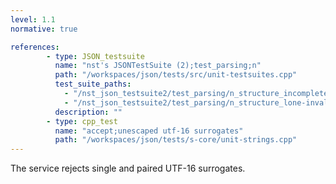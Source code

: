 ```yaml
---
level: 1.1
normative: true

references:
        - type: JSON_testsuite
          name: "nst's JSONTestSuite (2);test_parsing;n"
          path: "/workspaces/json/tests/src/unit-testsuites.cpp"
          test_suite_paths:
            - "/nst_json_testsuite2/test_parsing/n_structure_incomplete_UTF8_BOM.json"
            - "/nst_json_testsuite2/test_parsing/n_structure_lone-invalid-utf-8.json"
          description: ""
        - type: cpp_test
          name: "accept;unescaped utf-16 surrogates"
          path: "/workspaces/json/tests/s-core/unit-strings.cpp"
---
```


The service rejects single and paired UTF-16 surrogates.